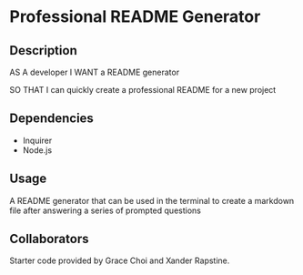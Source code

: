 # Professional README Generator

## Description 

AS A developer
I WANT a README generator

SO THAT I can quickly create a professional README for a new project

## Dependencies
- Inquirer
- Node.js

## Usage
A README generator that can be used in the terminal to create a markdown file after answering a series of prompted questions

## Collaborators
Starter code provided by Grace Choi and Xander Rapstine.
